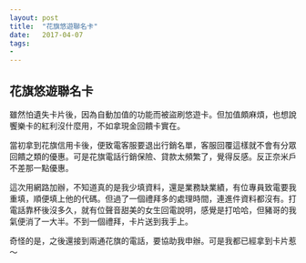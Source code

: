```yaml
---
layout: post
title:  "花旗悠遊聯名卡"
date:   2017-04-07
tags:
-
---
```

## 花旗悠遊聯名卡

雖然怕遺失卡片後，因為自動加值的功能而被盜刷悠遊卡。但加值頗麻煩，也想說饗樂卡的紅利沒什麼用，不如拿現金回饋卡實在。

當初拿到花旗信用卡後，便致電客服要退出行銷名單，客服回覆這樣就不會有分眾回饋之類的優惠。可是花旗電話行銷保險、貸款太頻繁了，覺得反感。反正奈米戶不差那一點優惠。

這次用網路加辦，不知道真的是我少填資料，還是業務缺業績，有位專員致電要我重填，順便填上他的代碼。但過了一個禮拜多的處理時間，連進件資料都沒有。打電話靠杯後沒多久，就有位聲音甜美的女生回電說明，感覺是打哈哈，但豬哥的我氣便消了一大半。不到一個禮拜，卡片送到我手上。

奇怪的是，之後還接到兩通花旗的電話，要協助我申辦。可是我都已經拿到卡片惹～